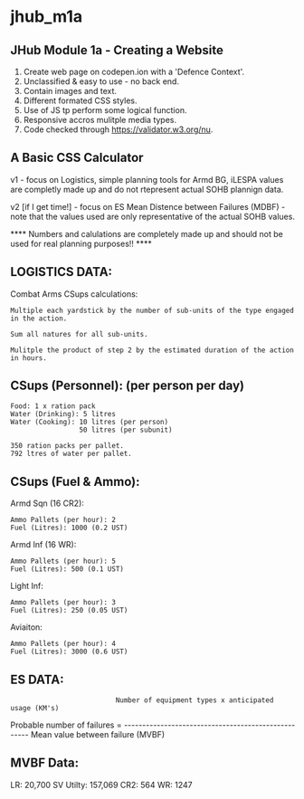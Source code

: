 # jhub_m1a

JHub Module 1a - Creating a Website
-----------------------------------

1. Create web page on codepen.ion with a 'Defence Context'.
2. Unclassified & easy to use - no back end.
3. Contain images and text.
4. Different formated CSS styles.
5. Use of JS tp perform some logical function.
6. Responsive accros mulitple media types.
7. Code checked through https://validator.w3.org/nu.

A Basic CSS Calculator
-----------------------

v1 - focus on Logistics, simple planning tools for Armd BG, iLESPA values are completly made up and do not rtepresent actual SOHB plannign data.

v2 [if I get time!] - focus on ES Mean Distence between Failures (MDBF) - note that the values used are only representative of the actual SOHB values.

**** Numbers and calulations are completely made up and should not be used for real planning purposes!! ****


LOGISTICS DATA:
---------------

Combat Arms CSups calculations:
	
	Multiple each yardstick by the number of sub-units of the type engaged in the action.
	
	Sum all natures for all sub-units.
	
	Mulitple the product of step 2 by the estimated duration of the action in hours.
	
CSups (Personnel): (per person per day)
---------------------------------------

	Food: 1 x ration pack
	Water (Drinking): 5 litres
	Water (Cooking): 10 litres (per person)
					 50 litres (per subunit)
					
	350 ration packs per pallet.
	792 ltres of water per pallet.	
	
CSups (Fuel & Ammo):
--------------------

Armd Sqn (16 CR2): 

	Ammo Pallets (per hour): 2
	Fuel (Litres): 1000 (0.2 UST)

Armd Inf (16 WR):

	Ammo Pallets (per hour): 5
	Fuel (Litres): 500 (0.1 UST)
	
Light Inf:

	Ammo Pallets (per hour): 3
	Fuel (Litres): 250 (0.05 UST)
	
Aviaiton:

	Ammo Pallets (per hour): 4
	Fuel (Litres): 3000 (0.6 UST)

ES DATA:
--------

							  Number of equipment types x anticipated usage (KM's)
Probable number of failures = ----------------------------------------------------
							 		   Mean value between failure (MVBF)

MVBF Data:
-----------
LR: 20,700
SV Utilty: 157,069
CR2: 564
WR: 1247
